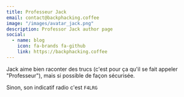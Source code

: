 ```yaml
---
title: Professeur Jack
email: contact@backphacking.coffee
image: "/images/avatar_jack.png"
description: Professor Jack author page
social:
  - name: blog
    icon: fa-brands fa-github
    link: https://backphacking.coffee
---
```


Jack aime bien raconter des trucs (c'est pour ça qu'il se fait appeler "Professeur"), mais si possible de façon sécurisée.

Sinon, son indicatif radio c'est `F4LRG`
